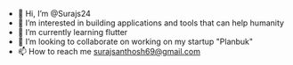 - 👋 Hi, I’m @Surajs24
- 👀 I’m interested in building applications and tools that can help humanity
- 🌱 I’m currently learning flutter
- 💞️ I’m looking to collaborate on working on my startup "Planbuk" 
- 📫 How to reach me surajsanthosh69@gmail.com

<!---
Surajs24/Surajs24 is a ✨ special ✨ repository because its `README.md` (this file) appears on your GitHub profile.
You can click the Preview link to take a look at your changes.
--->
